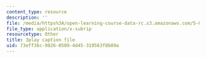 ```yaml
---
content_type: resource
description: ''
file: /media/https%3A/open-learning-course-data-rc.s3.amazonaws.com/5-08j-biological-chemistry-ii-spring-2016/73eff36c982605094d45319563f8b09a_kx9OzsCL4I.srt
file_type: application/x-subrip
resourcetype: Other
title: 3play caption file
uid: 73eff36c-9826-0509-4d45-319563f8b09a
---
```

